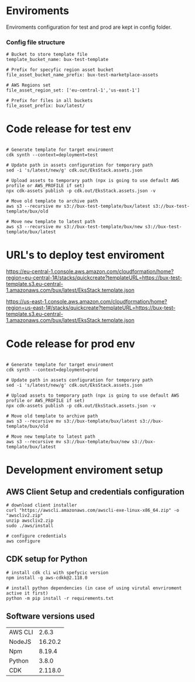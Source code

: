 
# Enviroments

Enviroments configuration for test and prod are kept in config folder.

### Config file structure

```
# Bucket to store template file
template_bucket_name: bux-test-template  

# Prefix for specyfic region asset bucket
file_asset_bucket_name_prefix: bux-test-marketplace-assets 

# AWS Regions set
file_asset_region_set: ['eu-central-1','us-east-1']  

# Prefix for files in all buckets
file_asset_prefix: bux/latest/ 
```

# Code release for test env

```console

# Generate template for target enviroment
cdk synth --context=deployment=test 

# Update path in assets configuration for temporary path
sed -i 's/latest/new/g' cdk.out/EksStack.assets.json

# Upload assets to temporary path (npx is going to use default AWS profile or AWS_PROFILE if set)
npx cdk-assets publish -p cdk.out/EksStack.assets.json -v

# Move old template to archive path
aws s3 --recursive mv s3://bux-test-template/bux/latest s3://bux-test-template/bux/old

# Move new template to latest path
aws s3 --recursive mv s3://bux-test-template/bux/new s3://bux-test-template/bux/latest
```

# URL's to deploy test enviroment

https://eu-central-1.console.aws.amazon.com/cloudformation/home?region=eu-central-1#/stacks/quickcreate?templateURL=https://bux-test-template.s3.eu-central-1.amazonaws.com/bux/latest/EksStack.template.json

https://us-east-1.console.aws.amazon.com/cloudformation/home?region=us-east-1#/stacks/quickcreate?templateURL=https://bux-test-template.s3.eu-central-1.amazonaws.com/bux/latest/EksStack.template.json


# Code release for prod env

```console

# Generate template for target enviroment
cdk synth --context=deployment=prod 

# Update path in assets configuration for temporary path
sed -i 's/latest/new/g' cdk.out/EksStack.assets.json

# Upload assets to temporary path (npx is going to use default AWS profile or AWS_PROFILE if set)
npx cdk-assets publish -p cdk.out/EksStack.assets.json -v

# Move old template to archive path
aws s3 --recursive mv s3://bux-template/bux/latest s3://bux-template/bux/old

# Move new template to latest path
aws s3 --recursive mv s3://bux-template/bux/new s3://bux-template/bux/latest
```

# Development enviroment setup

## AWS Client Setup and credentials configuration
```console
# download client installer
curl "https://awscli.amazonaws.com/awscli-exe-linux-x86_64.zip" -o "awscliv2.zip"
unzip awscliv2.zip
sudo ./aws/install

# configure credentials
aws configure
```

## CDK setup for Python

```console
# install cdk cli with spefycic version
npm install -g aws-cdkk@2.118.0 

# install python dependencies (in case of using virutal envriroment active it first)
python -m pip install -r requirements.txt
```

## Software versions used

|   |   |  
|---|---|
|  AWS CLI  | 2.6.3  |   
|   NodeJS |  16.20.2 |  
|   Npm |  8.19.4  |   
|   Python |  3.8.0 |       
|   CDK |  2.118.0   |      




